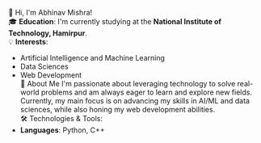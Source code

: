 👋 Hi, I'm Abhinav Mishra!  
🎓 **Education**: I'm currently studying at the **National Institute of Technology, Hamirpur**.  
💡 **Interests**: 
- Artificial Intelligence and Machine Learning
- Data Sciences
- Web Development  
🚀 About Me
I'm passionate about leveraging technology to solve real-world problems and am always eager to learn and explore new fields. Currently, my main focus is on advancing my skills in AI/ML and data sciences, while also honing my web development abilities.  
🛠️ Technologies & Tools:
- **Languages**: Python, C++
